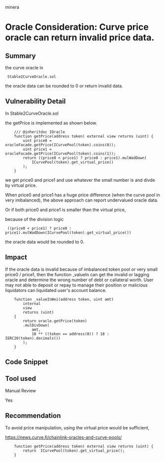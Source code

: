 minera
# Oracle Consideration: Curve price oracle can return invalid price data.

## Summary

the curve oracle in 

``` 
 Stable2CurveOracle.sol
```

the oracle data can be rounded to 0 or return invalid data.

## Vulnerability Detail

In Stable2CurveOracle.sol

the getPrice is implemented as shown below.

```
    /// @inheritdoc IOracle
    function getPrice(address token) external view returns (uint) {
        uint price0 = oracleFacade.getPrice(ICurvePool(token).coins(0));
        uint price1 = oracleFacade.getPrice(ICurvePool(token).coins(1));
        return ((price0 < price1) ? price0 : price1).mulWadDown(
            ICurvePool(token).get_virtual_price()
        );
    }
```

we get price0 and price1 and use whatever the small number is and divde by virtual price.

When price0 and price1 has a huge price difference (when the curve pool in very imbalanced), the above approach can report undervalued oracle data.

Or if both price0 and price1 is smaller than the virtual price,

because of the division logic

```
 ((price0 < price1) ? price0 : price1).mulWadDown(ICurvePool(token).get_virtual_price())
```

the oracle data would be rounded to 0.

## Impact

If the oracle data is invalid because of imbalanced token pool or very small price0 / price1, then the function _valueIn can get the invalid or lagging oracle and determine the wrong number of debt or callateral worth. User may not able to deposit or repay to manage their position or malicious liquidators can liquidated user's account balance.

```
    function _valueInWei(address token, uint amt)
        internal
        view
        returns (uint)
    {
        return oracle.getPrice(token)
        .mulDivDown(
            amt,
            10 ** ((token == address(0)) ? 18 : IERC20(token).decimals())
        );
    }
```

## Code Snippet

## Tool used

Manual Review

Yes

## Recommendation

To avoid price manipulation, using the virtual price would be sufficient,

https://news.curve.fi/chainlink-oracles-and-curve-pools/

```
    function getPrice(address token) external view returns (uint) {
        return  ICurvePool(token).get_virtual_price();
    }
```
